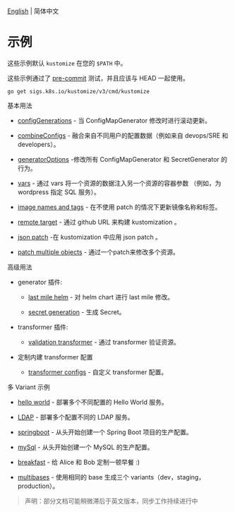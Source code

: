 [English](../README.md) | 简体中文

# 示例

这些示例默认 `kustomize` 在您的 `$PATH` 中。

这些示例通过了 [pre-commit](../../travis/pre-commit.sh) 测试，并且应该与 HEAD 一起使用。

```
go get sigs.k8s.io/kustomize/v3/cmd/kustomize
```

基本用法

  * [configGenerations](configGeneration.md) - 当 ConfigMapGenerator 修改时进行滚动更新。

  * [combineConfigs](combineConfigs.md) - 融合来自不同用户的配置数据（例如来自 devops/SRE 和 developers）。

  * [generatorOptions](generatorOptions.md) -修改所有 ConfigMapGenerator 和 SecretGenerator 的行为。

  * [vars](vars.md) - 通过 vars 将一个资源的数据注入另一个资源的容器参数 （例如，为 wordpress 指定 SQL 服务）。

  * [image names and tags](image.md) - 在不使用 patch 的情况下更新镜像名称和标签。

  * [remote target](remoteBuild.md) - 通过 github URL 来构建 kustomization 。

  * [json patch](jsonpatch.md) -在 kustomization 中应用 json patch 。

  * [patch multiple objects](patchMultipleObjects.md) - 通过一个patch来修改多个资源。

高级用法

  - generator 插件:

    * [last mile helm](chart.md) - 对 helm chart 进行 last mile 修改。

    * [secret generation](secretGeneratorPlugin.md) - 生成 Secret。

  - transformer 插件:

    * [validation transformer](validationTransformer.md) - 通过 transformer 验证资源。

  - 定制内建 transformer 配置

    * [transformer configs](transformerconfigs.md) - 自定义 transformer 配置。

多 Variant 示例

 * [hello world](helloWorld.md) - 部署多个不同配置的 Hello World 服务。

 * [LDAP](../ldap/README.md) - 部署多个配置不同的 LDAP 服务。

 * [springboot](../springboot/README.md) - 从头开始创建一个 Spring Boot 项目的生产配置。

 * [mySql](../mySql/README.md) - 从头开始创建一个 MySQL 的生产配置。

 * [breakfast](../breakfast.md) - 给 Alice 和 Bob 定制一顿早餐 :)

 * [multibases](../multibases/README.md) - 使用相同的 base 生成三个 variants（dev，staging，production）。

>声明：部分文档可能稍微滞后于英文版本，同步工作持续进行中